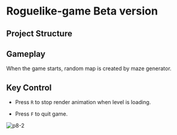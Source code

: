 # Roguelike-game Beta version

## Project Structure

## Gameplay

When the game starts, random map is created by maze generator.

## Key Control

* Press `R` to stop render animation when level is loading.

* Press `F` to quit game. 

![p8-2](https://user-images.githubusercontent.com/64794482/173077825-1ba4bc3b-beff-499e-83f0-3daf532e338e.jpg)




